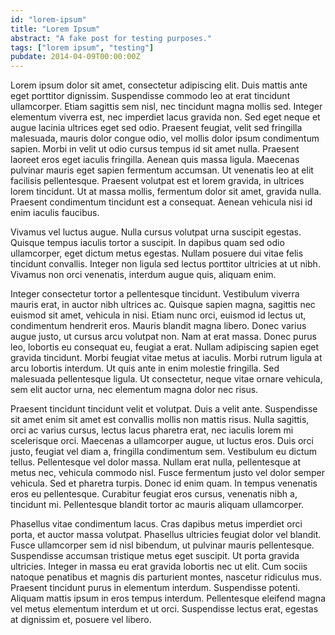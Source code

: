 ```yaml
---
id: "lorem-ipsum"
title: "Lorem Ipsum"
abstract: "A fake post for testing purposes."
tags: ["lorem ipsum", "testing"]
pubdate: 2014-04-09T00:00:00Z
---
```


Lorem ipsum dolor sit amet, consectetur adipiscing elit. Duis mattis ante eget porttitor dignissim. Suspendisse commodo leo at erat tincidunt ullamcorper. Etiam sagittis sem nisl, nec tincidunt magna mollis sed. Integer elementum viverra est, nec imperdiet lacus gravida non. Sed eget neque et augue lacinia ultrices eget sed odio. Praesent feugiat, velit sed fringilla malesuada, mauris dolor congue odio, vel mollis dolor ipsum condimentum sapien. Morbi in velit ut odio cursus tempus id sit amet nulla. Praesent laoreet eros eget iaculis fringilla. Aenean quis massa ligula. Maecenas pulvinar mauris eget sapien fermentum accumsan. Ut venenatis leo at elit facilisis pellentesque. Praesent volutpat est et lorem gravida, in ultrices lorem tincidunt. Ut at massa mollis, fermentum dolor sit amet, gravida nulla. Praesent condimentum tincidunt est a consequat. Aenean vehicula nisi id enim iaculis faucibus.

Vivamus vel luctus augue. Nulla cursus volutpat urna suscipit egestas. Quisque tempus iaculis tortor a suscipit. In dapibus quam sed odio ullamcorper, eget dictum metus egestas. Nullam posuere dui vitae felis tincidunt convallis. Integer non ligula sed lectus porttitor ultricies at ut nibh. Vivamus non orci venenatis, interdum augue quis, aliquam enim.

Integer consectetur tortor a pellentesque tincidunt. Vestibulum viverra mauris erat, in auctor nibh ultrices ac. Quisque sapien magna, sagittis nec euismod sit amet, vehicula in nisi. Etiam nunc orci, euismod id lectus ut, condimentum hendrerit eros. Mauris blandit magna libero. Donec varius augue justo, ut cursus arcu volutpat non. Nam at erat massa. Donec purus leo, lobortis eu consequat eu, feugiat a erat. Nullam adipiscing sapien eget gravida tincidunt. Morbi feugiat vitae metus at iaculis. Morbi rutrum ligula at arcu lobortis interdum. Ut quis ante in enim molestie fringilla. Sed malesuada pellentesque ligula. Ut consectetur, neque vitae ornare vehicula, sem elit auctor urna, nec elementum magna dolor nec risus.

Praesent tincidunt tincidunt velit et volutpat. Duis a velit ante. Suspendisse sit amet enim sit amet est convallis mollis non mattis risus. Nulla sagittis, orci ac varius cursus, lectus lacus pharetra erat, nec iaculis lorem mi scelerisque orci. Maecenas a ullamcorper augue, ut luctus eros. Duis orci justo, feugiat vel diam a, fringilla condimentum sem. Vestibulum eu dictum tellus. Pellentesque vel dolor massa. Nullam erat nulla, pellentesque at metus nec, vehicula commodo nisl. Fusce fermentum justo vel dolor semper vehicula. Sed et pharetra turpis. Donec id enim quam. In tempus venenatis eros eu pellentesque. Curabitur feugiat eros cursus, venenatis nibh a, tincidunt mi. Pellentesque blandit tortor ac mauris aliquam ullamcorper.

Phasellus vitae condimentum lacus. Cras dapibus metus imperdiet orci porta, et auctor massa volutpat. Phasellus ultricies feugiat dolor vel blandit. Fusce ullamcorper sem id nisl bibendum, ut pulvinar mauris pellentesque. Suspendisse accumsan tristique metus eget suscipit. Ut porta gravida ultricies. Integer in massa eu erat gravida lobortis nec ut elit. Cum sociis natoque penatibus et magnis dis parturient montes, nascetur ridiculus mus. Praesent tincidunt purus in elementum interdum. Suspendisse potenti. Aliquam mattis ipsum in eros tempus interdum. Pellentesque eleifend magna vel metus elementum interdum et ut orci. Suspendisse lectus erat, egestas at dignissim et, posuere vel libero.

